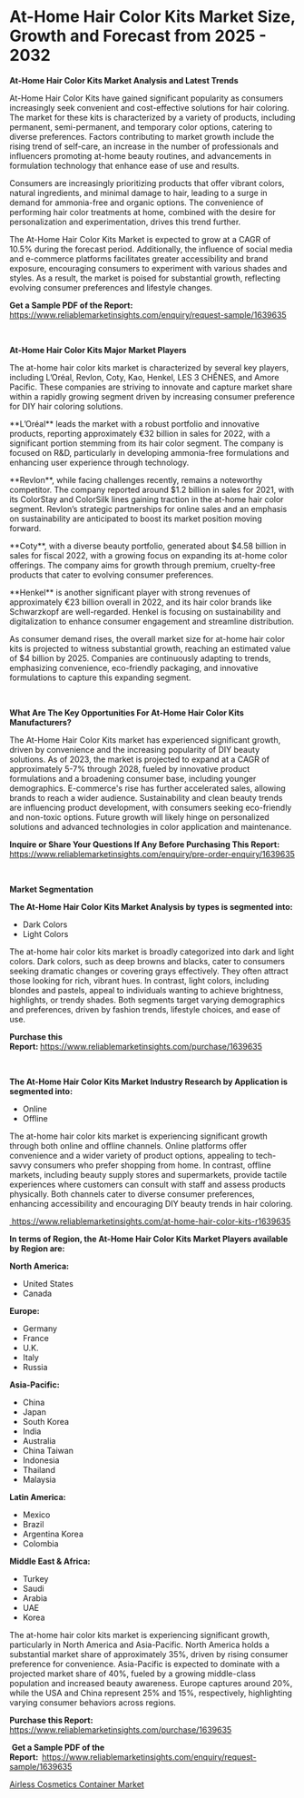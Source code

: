 <p><h1>At-Home Hair Color Kits Market Size, Growth and Forecast from 2025 - 2032</h1></p><p><strong>At-Home Hair Color Kits Market Analysis and Latest Trends</strong></p>
<p><p>At-Home Hair Color Kits have gained significant popularity as consumers increasingly seek convenient and cost-effective solutions for hair coloring. The market for these kits is characterized by a variety of products, including permanent, semi-permanent, and temporary color options, catering to diverse preferences. Factors contributing to market growth include the rising trend of self-care, an increase in the number of professionals and influencers promoting at-home beauty routines, and advancements in formulation technology that enhance ease of use and results.</p><p>Consumers are increasingly prioritizing products that offer vibrant colors, natural ingredients, and minimal damage to hair, leading to a surge in demand for ammonia-free and organic options. The convenience of performing hair color treatments at home, combined with the desire for personalization and experimentation, drives this trend further.</p><p>The At-Home Hair Color Kits Market is expected to grow at a CAGR of 10.5% during the forecast period. Additionally, the influence of social media and e-commerce platforms facilitates greater accessibility and brand exposure, encouraging consumers to experiment with various shades and styles. As a result, the market is poised for substantial growth, reflecting evolving consumer preferences and lifestyle changes.</p></p>
<p><strong>Get a Sample PDF of the Report:&nbsp;</strong> <a href="https://www.reliablemarketinsights.com/enquiry/request-sample/1639635?utm_campaign=2131&utm_medium=2&utm_source=Github&utm_content=ia&utm_term=09022025&utm_id=at-home-hair-color-kits">https://www.reliablemarketinsights.com/enquiry/request-sample/1639635</a></p>
<p>&nbsp;</p>
<p><strong>At-Home Hair Color Kits Major Market Players</strong></p>
<p><p>The at-home hair color kits market is characterized by several key players, including L’Oréal, Revlon, Coty, Kao, Henkel, LES 3 CHÊNES, and Amore Pacific. These companies are striving to innovate and capture market share within a rapidly growing segment driven by increasing consumer preference for DIY hair coloring solutions.</p><p>**L’Oréal** leads the market with a robust portfolio and innovative products, reporting approximately €32 billion in sales for 2022, with a significant portion stemming from its hair color segment. The company is focused on R&D, particularly in developing ammonia-free formulations and enhancing user experience through technology. </p><p>**Revlon**, while facing challenges recently, remains a noteworthy competitor. The company reported around $1.2 billion in sales for 2021, with its ColorStay and ColorSilk lines gaining traction in the at-home hair color segment. Revlon’s strategic partnerships for online sales and an emphasis on sustainability are anticipated to boost its market position moving forward.</p><p>**Coty**, with a diverse beauty portfolio, generated about $4.58 billion in sales for fiscal 2022, with a growing focus on expanding its at-home color offerings. The company aims for growth through premium, cruelty-free products that cater to evolving consumer preferences.</p><p>**Henkel** is another significant player with strong revenues of approximately €23 billion overall in 2022, and its hair color brands like Schwarzkopf are well-regarded. Henkel is focusing on sustainability and digitalization to enhance consumer engagement and streamline distribution.</p><p>As consumer demand rises, the overall market size for at-home hair color kits is projected to witness substantial growth, reaching an estimated value of $4 billion by 2025. Companies are continuously adapting to trends, emphasizing convenience, eco-friendly packaging, and innovative formulations to capture this expanding segment.</p></p>
<p>&nbsp;</p>
<p><strong>What Are The Key Opportunities For At-Home Hair Color Kits Manufacturers?</strong></p>
<p><p>The At-Home Hair Color Kits market has experienced significant growth, driven by convenience and the increasing popularity of DIY beauty solutions. As of 2023, the market is projected to expand at a CAGR of approximately 5-7% through 2028, fueled by innovative product formulations and a broadening consumer base, including younger demographics. E-commerce's rise has further accelerated sales, allowing brands to reach a wider audience. Sustainability and clean beauty trends are influencing product development, with consumers seeking eco-friendly and non-toxic options. Future growth will likely hinge on personalized solutions and advanced technologies in color application and maintenance.</p></p>
<p><strong>Inquire or Share Your Questions If Any Before Purchasing This Report:</strong> <a href="https://www.reliablemarketinsights.com/enquiry/pre-order-enquiry/1639635?utm_campaign=2131&utm_medium=2&utm_source=Github&utm_content=ia&utm_term=09022025&utm_id=at-home-hair-color-kits">https://www.reliablemarketinsights.com/enquiry/pre-order-enquiry/1639635</a></p>
<p>&nbsp;</p>
<p><strong>Market Segmentation</strong></p>
<p><strong>The At-Home Hair Color Kits Market Analysis by types is segmented into:</strong></p>
<p><ul><li>Dark Colors</li><li>Light Colors</li></ul></p>
<p><p>The at-home hair color kits market is broadly categorized into dark and light colors. Dark colors, such as deep browns and blacks, cater to consumers seeking dramatic changes or covering grays effectively. They often attract those looking for rich, vibrant hues. In contrast, light colors, including blondes and pastels, appeal to individuals wanting to achieve brightness, highlights, or trendy shades. Both segments target varying demographics and preferences, driven by fashion trends, lifestyle choices, and ease of use.</p></p>
<p><strong>Purchase this Report:&nbsp;</strong><a href="https://www.reliablemarketinsights.com/purchase/1639635?utm_campaign=2131&utm_medium=2&utm_source=Github&utm_content=ia&utm_term=09022025&utm_id=at-home-hair-color-kits">https://www.reliablemarketinsights.com/purchase/1639635</a></p>
<p>&nbsp;</p>
<p><strong>The At-Home Hair Color Kits Market Industry Research by Application is segmented into:</strong></p>
<p><ul><li>Online</li><li>Offline</li></ul></p>
<p><p>The at-home hair color kits market is experiencing significant growth through both online and offline channels. Online platforms offer convenience and a wider variety of product options, appealing to tech-savvy consumers who prefer shopping from home. In contrast, offline markets, including beauty supply stores and supermarkets, provide tactile experiences where customers can consult with staff and assess products physically. Both channels cater to diverse consumer preferences, enhancing accessibility and encouraging DIY beauty trends in hair coloring.</p></p>
<p><a href="https://www.reliablemarketinsights.com/at-home-hair-color-kits-r1639635?utm_campaign=2131&utm_medium=2&utm_source=Github&utm_content=ia&utm_term=09022025&utm_id=at-home-hair-color-kits">&nbsp;https://www.reliablemarketinsights.com/at-home-hair-color-kits-r1639635</a></p>
<p><strong>In terms of Region, the At-Home Hair Color Kits Market Players available by Region are:</strong></p>
<p>
    <p> <strong> North America: </strong>
        <ul>
            <li>United States</li>
            <li>Canada</li>
        </ul>
        </p> 
    <p> <strong> Europe: </strong>
        <ul>
            <li>Germany</li>
            <li>France</li>
            <li>U.K.</li>
            <li>Italy</li>
            <li>Russia</li>
        </ul>
        </p> 
    <p> <strong> Asia-Pacific: </strong>
        <ul>
            <li>China</li>
            <li>Japan</li>
            <li>South Korea</li>
            <li>India</li>
            <li>Australia</li>
            <li>China Taiwan</li>
            <li>Indonesia</li>
            <li>Thailand</li>
            <li>Malaysia</li>
        </ul>
        </p> 
    <p> <strong> Latin America: </strong>
        <ul>
            <li>Mexico</li>
            <li>Brazil</li>
            <li>Argentina Korea</li>
            <li>Colombia</li>
        </ul>
        </p> 
    <p> <strong> Middle East & Africa: </strong>
        <ul>
            <li>Turkey</li>
            <li>Saudi</li>
            <li>Arabia</li>
            <li>UAE</li>
            <li>Korea</li>
        </ul>
    </p>
    </p>
<p><p>The at-home hair color kits market is experiencing significant growth, particularly in North America and Asia-Pacific. North America holds a substantial market share of approximately 35%, driven by rising consumer preference for convenience. Asia-Pacific is expected to dominate with a projected market share of 40%, fueled by a growing middle-class population and increased beauty awareness. Europe captures around 20%, while the USA and China represent 25% and 15%, respectively, highlighting varying consumer behaviors across regions.</p></p>
<p><strong>Purchase this Report: </strong><a href="https://www.reliablemarketinsights.com/purchase/1639635?utm_campaign=2131&utm_medium=2&utm_source=Github&utm_content=ia&utm_term=09022025&utm_id=at-home-hair-color-kits">https://www.reliablemarketinsights.com/purchase/1639635</a></p>
<p>&nbsp;<strong>Get a Sample PDF of the Report:&nbsp;&nbsp;</strong><a href="https://www.reliablemarketinsights.com/enquiry/request-sample/1639635?utm_campaign=2131&utm_medium=2&utm_source=Github&utm_content=ia&utm_term=09022025&utm_id=at-home-hair-color-kits">https://www.reliablemarketinsights.com/enquiry/request-sample/1639635</a></p>
<p><strong></strong></p>
<p><p><a href="https://github.com/LilianFaulkner65/Market-Research-Report-List-1/blob/main/airless-cosmetics-container-market.md?utm_campaign=2131&utm_medium=2&utm_source=Github&utm_content=ia&utm_term=09022025&utm_id=at-home-hair-color-kits">Airless Cosmetics Container Market</a></p></p>
